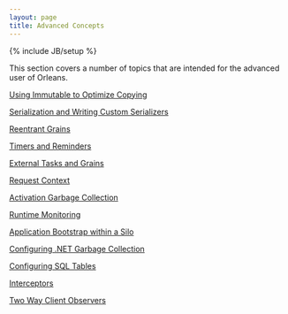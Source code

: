```yaml
---
layout: page
title: Advanced Concepts
---
```

{% include JB/setup %}

This section covers a number of topics that are intended for the advanced user of Orleans.

[Using Immutable to Optimize Copying](Using-Immutable-to-Optimize-Copying)

[Serialization and Writing Custom Serializers](Serialization)

[Reentrant Grains](Reentrant-Grains)

[Timers and Reminders](Timers-and-Reminders)

[External Tasks and Grains](External-Tasks-and-Grains)

[Request Context](Request-Context)

[Activation Garbage Collection](Activation-Garbage-Collection)

[Runtime Monitoring](Runtime-Monitoring)

[Application Bootstrap within a Silo](Application-Bootstrap-within-a-Silo)

[Configuring .NET Garbage Collection](Configuring-.NET-Garbage-Collection)

[Configuring SQL Tables](Configuring-SQL-Tables)

[Interceptors](Interceptors)

[Two Way Client Observers](Two-Way-Client-Observers)
